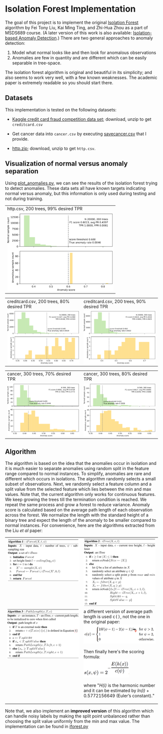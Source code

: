 # Isolation Forest Implementation


The goal of this project is to implement the original [Isolation Forest](IsolationForestPaper.pdf) algorithm by Fei Tony Liu, Kai Ming Ting, and Zhi-Hua Zhou as a part of MSDS689 course.  (A later version of this work is also available: [Isolation-based Anomaly Detection](http://citeseerx.ist.psu.edu/viewdoc/download?doi=10.1.1.673.5779&rep=rep1&type=pdf).) There are two general approaches to anomaly detection: 

1. Model what normal looks like and then look for anomalous observations
2. Anomalies are few in quantity and are different which can be easily separable in tree-space.

The isolation forest algorithm is original and beautiful in its simplicity; and also seems to work very well, with a few known weaknesses. The academic paper is extremely readable so you should start there.

## Datasets

This implementation is tested on the following datasets:

* [Kaggle credit card fraud competition data set](https://www.kaggle.com/mlg-ulb/creditcardfraud); download, unzip to get `creditcard.csv`

* Get cancer data into `cancer.csv` by executing [savecancer.csv](https://github.com/parrt/msds689/blob/master/projects/iforest/savecancer.py) that I provide.

* [http.zip](https://github.com/parrt/msds689/blob/master/projects/iforest/http.zip); download, unzip to get `http.csv`.


## Visualization of normal versus anomaly separation

Using [plot_anomalies.py](plot_anomalies.py), we can see the results of the isolation forest trying to detect anomalies. These data sets all have known targets indicating normal versus anomaly, but this information is only used during testing and not during training. 

<center>
<table border="0">
<tr><td>http.csv, 200 trees, 99% desired TPR</td></tr>
<tr>
<td border=0>
<a href="images/http-200-99.svg"><img src="images/http-200-99.svg" width="350"></a>
</tr>
</table>
</center>

<table border="0">
<tr><td>creditcard.csv, 200 trees, 80% desired TPR</td><td>creditcard.csv, 200 trees, 90% desired TPR</td></tr>
<tr>
<td border=0>
<a href="images/creditcard-200-80.svg"><img src="images/creditcard-200-80.svg" width="350"></a>
<td border=0>
<a href="images/creditcard-200-90.svg"><img src="images/creditcard-200-90.svg" width="350"></a>
</tr>
</table>

<table border="0">
<tr><td> cancer, 300 trees, 70% desired TPR</td><td> cancer, 300 trees, 80% desired TPR</td></tr>
<tr>
<td border=0>
<a href="images/cancer-300-70.svg"><img src="images/cancer-300-70.svg" width="350"></a>
<td border=0>
<a href="images/cancer-300-80.svg"><img src="images/cancer-300-80.svg" width="350"></a>
</tr>
</table>

## Algorithm

The algorithm is based on the idea that the anomalies occur in isolation and it is much easier to separate anomalies using random split in the feature range compared to normal instances. To simplify, anomalies are rare and different which occurs in isolations. The algorithm randomly selects a small subset of observations. Next, we randomly select a feature column and a split value from the selected feature which lies between the min and max values. Note that, the current algorithm only works for continuous features. We keep growing the trees till the termination condition is reached. We repeat the same process and grow a forest to reduce variance. Anomaly score is calculated based on the average path length of each observation across the forest. We normalize the length with the standard height of a binary tree and expect the length of the anomaly to be smaller compared to normal instances. For convenience, here are the algorithms extracted from the Liu *et al* paper:

<table border="0">
<tr>
<td width="50%" valign="top"><img src="images/iForest.png" width="350"></td><td width="50%" valign="top"><img src="images/iTree.png" width="350"></td>
</tr>
<tr>
<td valign="top">
<img src="images/PathLength.png" width="350">
</td>
<td valign="top">
a different version of average path length is used <tt>c()</tt>, not the one in the original paper:<br>
<img src="images/avgPathLength.png" width="320">

<p>Then finally here's the scoring formula:<br>

<img src="images/score.png" width="150">

<p>where "<i>H(i)</i> is the harmonic number and it can be estimated by <i>ln(i)</i> + 0.5772156649 (Euler’s constant)."
</td>
</tr>
</table>

Note that, we also implement an **improved version** of this algorithm which can handle noisy labels by making the split point unbalanced rather than choosing the split value uniformly from the min and max value. The implementation can be found in [iforest.py](iforest.py)
